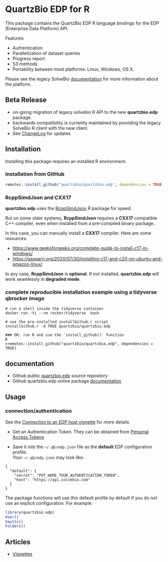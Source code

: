 QuartzBio EDP for R
=========================

This package contains the QuartzBio EDP R language bindings for the EDP (Enterprise Data Platform) API.

Features:

* Authentication
* Parallelization of dataset queries
* Progress report
* S3 methods
* Portability between most platforms: Linux, Windows, OS X.

Please see the legacy SolveBio [documentation](https://docs.solvebio.com) for more
information about the platform. 

## Beta Release

* on-going migration of legacy solvebio R API to the new **quartzbio.edp** package.  
* backwards compatibility is currently maintained by providing the legacy SolveBio R client with the 
  new client.
* See [ChangeLog](https://quartzbio.github.io/quartzbio.edp/news/index.html) for updates


## Installation

Installing this package requires an installed R environment.

### installation from GitHub

```R
remotes::install_github("quartzbio/quartzbio.edp", dependencies = TRUE)
```

### RcppSimdJson and CXX17

**quartzbio.edp** uses the [RcppSimdJson](https://cran.r-project.org/web/packages/RcppSimdJson/) R package for speed.


But on some older systems, **RcppSimdJson** requires a **CXX17** compatible C++ compiler, even when installed from a pre-compiled binary package..

In this case, you can manually install a **CXX17** compiler. Here are some resources:
- https://www.geeksforgeeks.org/complete-guide-to-install-c17-in-windows/
- https://gasparri.org/2020/07/30/installing-c17-and-c20-on-ubuntu-and-amazon-linux/


In any case, **RcppSimdJson** is **optional**. If not installed, **quartzbio.edp** will work seamlessly in **degraded mode**. 


### complete reproducible installation example using a tidyverse qbrocker image

```
# run a shell inside the tidyverse container
docker run -ti --rm rocker/tidyverse  bash

# use the pre-installed installGithub.r script
installGithub.r -d TRUE quartzbio/quartzbio.edp

### OR: run R and use the `install_github()` function
R
>remotes::install_github("quartzbio/quartzbio.edp", dependencies = TRUE)
```

## documentation

* Github public [quartzbio.edp](https://github.com/quartzbio/quartzbio.edp) source repository
* Github quartzbio.edp online package [documentation](https://quartzbio.github.io/quartzbio.edp)


## Usage

### connection/authentication

See the [Connection to an EDP host vignette](https://quartzbio.github.io/quartzbio.edp/articles/connection.html) for more details.

- Get an Authentication Token. They can be obtained from [Personal Access Tokens](https://docs.solvebio.com/#authentication)


* Save it into the `~/.qb/edp.json` file as the **default** EDP configuration profile.  
Your `~/.qb/edp.json` may look like: 
```
{
  "default": {
    "secret": "PUT_HERE_TOUR_AUTHENTICATION_TOKEN",
    "host": "https://api.solvebio.com"
  }
}
```

The package functions will use this default profile by default if you do not use an explicit configuration.
For example:

```R
library(quartzbio.edp)
User()
Vaults()
Folders()
```


## Articles

* [Vignettes](https://quartzbio.github.io/quartzbio.edp/articles)
